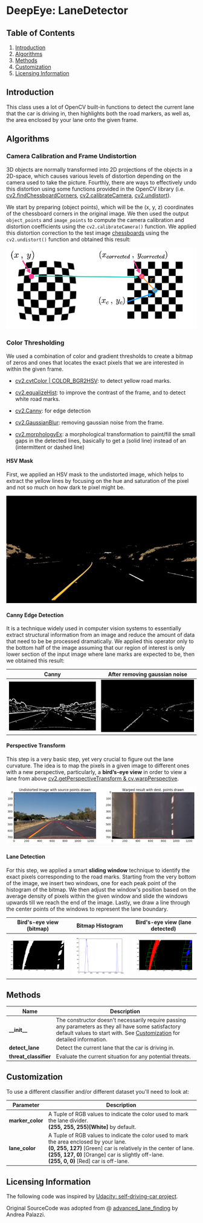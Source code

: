 # DeepEye: LaneDetector

## Table of Contents
1. [Introduction](#introduction)
2. [Algorithms](#algorithms)
3. [Methods](#methods)
4. [Customization](#customization)
5. [Licensing Information](#licensing-information)


## Introduction
This class uses a lot of OpenCV built-in functions to detect the current lane that the car is driving in, then highlights both the road markers, as well as, the area enclosed by your lane onto the given frame.


## Algorithms

### Camera Calibration and Frame Undistortion
3D objects are normally transformed into 2D projections of the objects in a 2D-space, which causes various levels of distortion depending on the camera used to take the picture. Fourthly, there are ways to effectively undo this distortion using some functions provided in the OpenCV library (i.e. [cv2.findChessboardCorners](https://docs.opencv.org/3.3.1/d9/d0c/group__calib3d.html#ga93efa9b0aa890de240ca32b11253dd4a), [cv2.calibrateCamera](https://docs.opencv.org/3.3.1/d9/d0c/group__calib3d.html#ga687a1ab946686f0d85ae0363b5af1d7b), [cv2.undistort](https://docs.opencv.org/3.3.1/da/d54/group__imgproc__transform.html#ga69f2545a8b62a6b0fc2ee060dc30559d)). 

We start by preparing (object points), which will be the (x, y, z) coordinates of the chessboard corners in the original image. We then used the output `object_points` and `image_points` to compute the camera calibration and distortion coefficients using the `cv2.calibrateCamera()` function.  We applied this distortion correction to the test image [chessboards](object_classifier/lane_detection/camera_cal) using the `cv2.undistort()` function and obtained this result: 

![undistort_output](readme_imgs/undistort_output.png)

### Color Thresholding
We used a combination of color and gradient thresholds to create a bitmap of zeros and ones that locates the exact pixels that we are interested in within the given frame. 

- [cv2.cvtColor | COLOR_BGR2HSV](https://docs.opencv.org/3.0.0/df/d9d/tutorial_py_colorspaces.html): to detect yellow road marks.

- [cv2.equalizeHist](https://docs.opencv.org/3.2.0/d5/daf/tutorial_py_histogram_equalization.html): to improve the contrast of the frame, and to detect white road marks.

- [cv2.Canny](https://docs.opencv.org/3.3.1/da/d22/tutorial_py_canny.html): for edge detection
    

- [cv2.GaussianBlur](https://docs.opencv.org/3.1.0/d4/d13/tutorial_py_filtering.html): removing gaussian noise from the frame.


- [cv2.morphologyEx](https://docs.opencv.org/3.0-beta/doc/py_tutorials/py_imgproc/py_morphological_ops/py_morphological_ops.html): a morphological transformation to paint/fill the small gaps in the detected lines, basically to get a (solid line) instead of an (intermittent or dashed line)

#### HSV Mask
First, we applied an HSV mask to the undistorted image, which helps to extract the yellow lines by focusing on the hue and saturation of the pixel and not so much on how dark te pixel might be.

![hsv_mask](readme_imgs/hsv_mask.jpeg)

#### Canny Edge Detection
It is a technique widely used in computer vision systems to essentially extract structural information from an image and reduce the amount of data that need to be be processed dramatically. We applied this operator only to the bottom half of the image assuming that our region of interest is only lower section of the input image where lane marks are expected to be, then we obtained this result: 

Canny          |  After removing gaussian noise
:-------------------------:|:-------------------------:
![canny](readme_imgs/canny.png)  |  ![thresholds](readme_imgs/thresholds.jpeg)

#### Perspective Transform
This step is a very basic step, yet very crucial to figure out the lane curvature. The idea is to map the pixels in a given image to different ones with a new perspective, particularly, a **bird’s-eye view** in order to view a lane from above [cv2.getPerspectiveTransform & cv.warpPerspective](https://docs.opencv.org/3.4.0/da/d6e/tutorial_py_geometric_transformations.html).

![bird’s-eye view](readme_imgs/birdseye.jpg)

#### Lane Detection
For this step, we applied a smart **sliding window** technique to identify the exact pixels corresponding to the road marks. Starting from the very bottom of the image, we insert two windows, one for each peak point of the histogram of the bitmap. We then adjust the window's position based on the average density of pixels within the given window and slide the windows upwards till we reach the end of the image. Lastly, we draw a line through the center points of the windows to represent the lane boundary.

Bird's-eye view (bitmap) | Bitmap Histogram |  Bird's-eye view (lane detected)
:-------------------------:|:-------------------------:|:-------------------------:
![Bird's-eye view (bitmap) ](readme_imgs/bitmap.png) | ![histogram](readme_imgs/histogram.png) |  ![Bird's-eye view (lane detected)](readme_imgs/sliding_windows.png)


## Methods
Name | Description 
--- | ---
**\_\_init\_\_** | The constructor doesn't necessarily require passing any parameters as they all have some satisfactory default values to start with. See [Customization](#customization) for detailed information. 
**detect_lane** | Detect the current lane that the car is driving in.
**threat_classifier** | Evaluate the current situation for any potential threats. 

## Customization
To use a different classifier and/or different dataset you'll need to look at:

Parameter | Description 
--- | ---
**marker_color** | A Tuple of RGB values to indicate the color used to mark the lane divider. <br/> **(255, 255, 255)[White]** by default.
**lane_color** | A Tuple of RGB values to indicate the color used to mark the area enclosed by your lane. <br/> **(0, 255, 127)** [Green] car is relatively in the center of lane. <br/> **(255, 127, 0)** [Orange] car is slightly off-lane. <br/> **(255, 0, 0)** [Red] car is off-lane.


## Licensing Information
The following code was inspired by [Udacity: self-driving-car project](https://github.com/udacity/CarND-Advanced-Lane-Lines).

Original SourceCode was adopted from @ [advanced_lane_finding](https://github.com/ndrplz/self-driving-car) by Andrea Palazzi.

